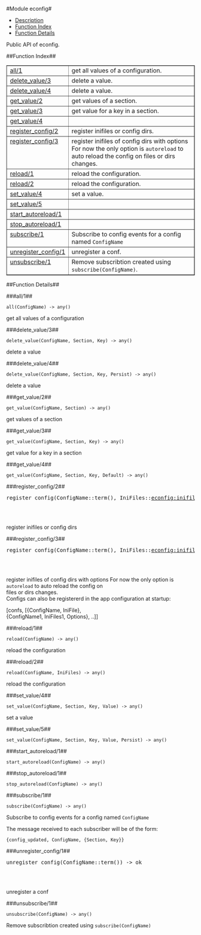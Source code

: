 

#Module econfig#
* [Description](#description)
* [Function Index](#index)
* [Function Details](#functions)


Public API of econfig.

<a name="index"></a>

##Function Index##


<table width="100%" border="1" cellspacing="0" cellpadding="2" summary="function index"><tr><td valign="top"><a href="#all-1">all/1</a></td><td>get all values of a configuration.</td></tr><tr><td valign="top"><a href="#delete_value-3">delete_value/3</a></td><td>delete a value.</td></tr><tr><td valign="top"><a href="#delete_value-4">delete_value/4</a></td><td>delete a value.</td></tr><tr><td valign="top"><a href="#get_value-2">get_value/2</a></td><td>get values of a section.</td></tr><tr><td valign="top"><a href="#get_value-3">get_value/3</a></td><td>get value for a key in a section.</td></tr><tr><td valign="top"><a href="#get_value-4">get_value/4</a></td><td></td></tr><tr><td valign="top"><a href="#register_config-2">register_config/2</a></td><td>register inifiles or config dirs.</td></tr><tr><td valign="top"><a href="#register_config-3">register_config/3</a></td><td>register inifiles of config dirs with options
For now the only option is  <code>autoreload</code> to auto reload the config on  
files or dirs changes.</td></tr><tr><td valign="top"><a href="#reload-1">reload/1</a></td><td>reload the configuration.</td></tr><tr><td valign="top"><a href="#reload-2">reload/2</a></td><td>reload the configuration.</td></tr><tr><td valign="top"><a href="#set_value-4">set_value/4</a></td><td>set a value.</td></tr><tr><td valign="top"><a href="#set_value-5">set_value/5</a></td><td></td></tr><tr><td valign="top"><a href="#start_autoreload-1">start_autoreload/1</a></td><td></td></tr><tr><td valign="top"><a href="#stop_autoreload-1">stop_autoreload/1</a></td><td></td></tr><tr><td valign="top"><a href="#subscribe-1">subscribe/1</a></td><td>Subscribe to config events for a config named <code>ConfigName</code></td></tr><tr><td valign="top"><a href="#unregister_config-1">unregister_config/1</a></td><td>unregister a conf.</td></tr><tr><td valign="top"><a href="#unsubscribe-1">unsubscribe/1</a></td><td>Remove subscribtion created using <code>subscribe(ConfigName)</code>.</td></tr></table>


<a name="functions"></a>

##Function Details##

<a name="all-1"></a>

###all/1##




`all(ConfigName) -> any()`



get all values of a configuration<a name="delete_value-3"></a>

###delete_value/3##




`delete_value(ConfigName, Section, Key) -> any()`



delete a value<a name="delete_value-4"></a>

###delete_value/4##




`delete_value(ConfigName, Section, Key, Persist) -> any()`



delete a value<a name="get_value-2"></a>

###get_value/2##




`get_value(ConfigName, Section) -> any()`



get values of a section<a name="get_value-3"></a>

###get_value/3##




`get_value(ConfigName, Section, Key) -> any()`



get value for a key in a section<a name="get_value-4"></a>

###get_value/4##




`get_value(ConfigName, Section, Key, Default) -> any()`

<a name="register_config-2"></a>

###register_config/2##




<pre>register_config(ConfigName::term(), IniFiles::<a href="econfig.md#type-inifiles">econfig:inifiles()</a>) -> ok | {error, any()}</pre>
<br></br>




register inifiles or config dirs<a name="register_config-3"></a>

###register_config/3##




<pre>register_config(ConfigName::term(), IniFiles::<a href="econfig.md#type-inifiles">econfig:inifiles()</a>, Options::<a href="econfig.md#type-options">econfig:options()</a>) -> ok | {error, any()}</pre>
<br></br>






register inifiles of config dirs with options
For now the only option is  `autoreload` to auto reload the config on  
files or dirs changes.  
Configs can also be registererd in the app configuration at startup:



[confs, [{ConfigName, IniFile},                
{ConfigName1, IniFiles1, Options}, ..]]

<a name="reload-1"></a>

###reload/1##




`reload(ConfigName) -> any()`



reload the configuration<a name="reload-2"></a>

###reload/2##




`reload(ConfigName, IniFiles) -> any()`



reload the configuration<a name="set_value-4"></a>

###set_value/4##




`set_value(ConfigName, Section, Key, Value) -> any()`



set a value<a name="set_value-5"></a>

###set_value/5##




`set_value(ConfigName, Section, Key, Value, Persist) -> any()`

<a name="start_autoreload-1"></a>

###start_autoreload/1##




`start_autoreload(ConfigName) -> any()`

<a name="stop_autoreload-1"></a>

###stop_autoreload/1##




`stop_autoreload(ConfigName) -> any()`

<a name="subscribe-1"></a>

###subscribe/1##




`subscribe(ConfigName) -> any()`





Subscribe to config events for a config named `ConfigName`



The message received to each subscriber will be of the form:

`{config_updated, ConfigName, {Section, Key}}`
<a name="unregister_config-1"></a>

###unregister_config/1##




<pre>unregister_config(ConfigName::term()) -&gt; ok</pre>
<br></br>




unregister a conf<a name="unsubscribe-1"></a>

###unsubscribe/1##




`unsubscribe(ConfigName) -> any()`



Remove subscribtion created using `subscribe(ConfigName)`
